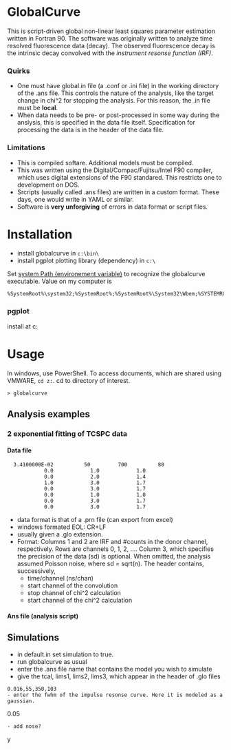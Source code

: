 GlobalCurve
===========

This is script-driven global non-linear least squares parameter estimation written in Fortran 90. The software was originally written to analyze time resolved fluorescence data (decay). The observed fluorescence decay is the intrinsic decay convolved with the *instrument resonse function (IRF)*. 

### Quirks ###
- One must have global.in file (a .conf or .ini file) in the working directory of the .ans file. This controls the nature of the analysis, like the target change in chi^2 for stopping the analysis. For this reason, the .in file must be **local**.
- When data needs to be pre- or post-processed in some way during the anslysis, this is specified in the data file itself.  Specification for processing the data is in the header of the data file. 

### Limitations ###
- This is compiled softare. Additional models must be compiled. 
- This was written using the Digital/Compac/Fujitsu/Intel F90 compiler, which uses digital extensions of the F90 standared. This restricts one to development on DOS.
- Srcripts (usually called .ans files) are written in a custom format. These days, one would write in YAML or similar.
- Software is **very unforgiving** of errors in data format or script files.



Installation
============
- install globalcurve in ``c:\bin\``
- install pgplot plotting library (dependency) in ``c:\``

Set [system Path (environement variable)](http://www.computerhope.com/issues/ch000549.htm) to recognize the globalcurve executable. Value on my computer is 
```
%SystemRoot%\system32;%SystemRoot%;%SystemRoot%\System32\Wbem;%SYSTEMROOT%\System32\WindowsPowerShell\v1.0\;C:\bin\GlobalCurve
```


### pgplot
install at c:


Usage
=====

In windows, use PowerShell. To access documents, which are shared using VMWARE, `cd z:`. cd to directory of interest. 

```
> globalcurve
```


## Analysis examples

### 2 exponential fitting of TCSPC data
#### Data file

```
  3.4100000E-02          50         700          80
            0.0            1.0            1.0
            0.0            2.0            1.4
            1.0            3.0            1.7
            0.0            3.0            1.7
            0.0            1.0            1.0
            0.0            3.0            1.7
            0.0            3.0            1.7
```
- data format is that of a .prn file (can export from excel)
- windows formated EOL: CR+LF
- usually given a .glo extension.
- Format: Columns 1 and 2 are IRF and #counts in the donor channel, respectively. Rows are channels 0, 1, 2, .... Column 3, which specifies the precision of the data (sd) is optional. When omitted, the analysis assumed Poisson noise, where sd = sqrt(n). The header contains, successively, 
    * time/channel (ns/chan) 
    * start channel of the convolution
    * stop channel of chi^2 calculation
    * start channel of the chi^2 calculation

#### Ans file (analysis script)

## Simulations
- in default.in set simulation to true.
- run globalcurve as usual
- enter the .ans file name that contains the model you wish to simulate
- give the tcal, lims1, lims2, lims3, which appear in the header of .glo files
```
0.016,55,350,103
- enter the fwhm of the impulse resonse curve. Here it is modeled as a gaussian. 
```
0.05
```
- add nose?
```
y
```
